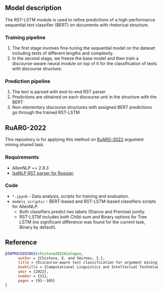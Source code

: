 ## Model description
The RST-LSTM module is used to refine predictions of a high-performance sequential text classifier (BERT) on documents with rhetorical structure.

### Training pipeline
1. The first stage involves fine-tuning the sequential model on the dataset including texts of different lengths and complexity. 
2. In the second stage, we freeze the base model and then train a discourse-aware neural module on top of it for the classification of texts with discourse structure.

### Prediction pipeline
1. The text is parsed with end-to-end RST parser
2. Predictions are obtained on each discourse unit in the structure with the BERT
3. Non-elementary discourse structures with assigned BERT predictions go through the trained RST-LSTM 

## RuARG-2022

This repository is for applying this method on [RuARG-2022](https://github.com/dialogue-evaluation/RuArg) argument mining shared task. 

### Requirements

 - AllenNLP == 2.9.3
 - [IsaNLP RST parser for Russian](https://github.com/tchewik/isanlp_rst)

### Code
 - ``*.ipynb`` - Data analysis, scripts for training and evaluation.
 - ``models_scripts/`` - BERT-based and RST-LSTM-based classifiers scripts for AllenNLP. 
   - Both classifiers predict two labels (Stance and Premise) jointly.
   - RST-LSTM includes both Child-sum and Binary options for Tree LSTM (no significant difference was found for the current task, Binary by default).

## Reference

```bibtex
@INPROCEEDINGS{chistova2022dialogue,
      author = {Chistova, E. and Smirnov, I.},
      title = {Discourse-aware text classification for argument mining},
      booktitle = {Computational Linguistics and Intellectual Technologies. Papers from the Annual International Conference "Dialogue" (2022)},
      year = {2022},
      number = {21},
      pages = {93--105}
}
```
